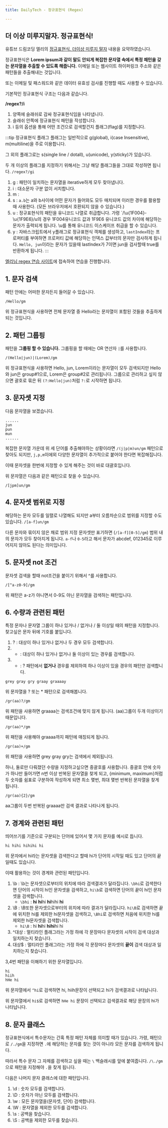 ```yaml
---
title: DailyTech - 정규표현식 (Regex)

---
```

## 더 이상 미루지말자. 정규표현식!

유튜브 드림코딩 엘리의 [정규표현식, 더이상 미루지 말자](https://youtu.be/t3M6toIflyQ) 내용을 요약하였습니다.

정규표현식은 **Lorem ipsum과 같이 말도 안되게 복잡한 문자열 속에서 특정 패턴을 갖는 문자열을 추출할 수 있도록 해줍니다.** 이메일 또는 웹사이트 하이퍼링크 주소와 같은 패턴들을 추출해내는 것입니다.

또는 이메일 및 패스워드와 같은 데이터 유효성 검사를 진행할 때도 사용할 수 있습니다.

기본적인 정규표현식 구조는 다음과 같습니다.

**/regex?/i**

1. 양쪽에 슬래쉬로 감싸 정규표현식임을 나타냅니다.
2. 슬래쉬 안쪽에 정규표현식 패턴을 작성합니다.
3. i 등의 옵션을 통해 어떤 조건으로 검색할건지 플래그(flag)를 지정합니다.

:::tip 정규표현식 플래그
플래그는 일반적으로 g(global), i(case Insensitive), m(multiline)을 주로 이용합니다.

그 외의 플래그로는 s(single line / dotall), u(unicode), y(sticky)가 있습니다.

두 개 이상의 플래그를 지정하기 위해서는 그냥 해당 플래그들을 그대로 작성하면 됩니다. `/regex?/gi`

1. g : 패턴이 일치하는 문자열을 iterative하게 모두 찾아냅니다.
2. i : 대소문자 구분 없이 서치합니다.
3. m :
4. s : `a.b`는 a와 b사이에 어떤 문자가 들어와도 모두 매치되며 이러한 경우를 활용할때 사용한다. (모든 브라우저에서 호환되지 않을 수 있습니다.)
5. u : 정규표현식의 패턴을 유니코드 나열로 취급합니다. 가령 `/\u{1F004}-\u{1F9E6}/u의 경우 1F004유니코드 값과 1F9E6 유니코드 값의 차이에 해당하는 문자가 출력되게 됩니다. \u를 통해 유니코드 이스케이프 취급을 할 수 있습니다.
6. y : 자바스크립트에서 y플래그로 정규표현식 객체를 생성하고, `lastIndex`라는 프로퍼티를 부여하면 프로퍼티 값에 해당하는 인덱스 값부터의 문자만 검사하게 됩니다. `Hello, jun`이라는 문자가 있을때 lastIndex가 7이면 jun을 검사할때 true를 반환하게 됩니다.
:::

[엘리님 regex 연습 사이트](regexr.com/5mhou)에 접속하여 연습을 진행합니다.


## 1. 문자 검색

패턴 안에는 어떠한 문자든지 들어갈 수 있습니다.

```text
/Hello/gm
```

위 정규표현식을 사용하면 전체 문자열 중 Hello라는 문자열이 포함된 것들을 추출하게 되는 것입니다. 

## 2. 패턴 그룹핑
패턴을 **그룹핑 할 수 있습니다.** 그룹핑을 할 때에는 OR 연산자 `|`를 사용합니다.

```text
/(Hello|jun)|(Lorem)/gm
```

위 정규표현식을 사용하면 Hello, jun, Lorem이라는 문자열이 모두 검색되지만 Hello와 jun은 group#1으로, Lorem은 group#2로 관리됩니다. 그룹으로 관리하고 싶지 않으면 괄호로 묶은 뒤 `(?:Hello|jun)`처럼 `?:`로 시작하면 됩니다.

## 3. 문자셋 지정

다음 문자열을 보겠습니다.

```text
......
jun
pun
mun
......
```
복잡한 문자열 가운데 위 세 단어를 추출해야하는 상황이라면 `/(j|p|m)un/gm` 패턴으로 찾아도 되지만, `j,p,m`이에외 다양한 문자열이 추가적으로 붙어야 한다면 복잡해집니다.

이때 문자셋을 한번에 지정할 수 있게 해주는 것이 바로 대괄호입니다.

위 문자열은 다음과 같은 패턴으로 찾을 수 있습니다.

```text
/[jpm]un/gm
```

## 4. 문자셋 범위로 지정

해당하는 문자 모두를 일렬로 나열해도 되지만 a부터 오름차순으로 범위를 지정할 수도 있습니다. `/[a-f]un/gm`

다른 문자와 묶이지 않은 채로 범위 지정 문자셋만 표기하면 (`/[a-f][0-5]/gm`) 범위 내의 문자가 모두 찾아지게 됩니다. `a-f`나 `0-5`라고 해서 문자가 abcdef, 012345로 이루어지지 않아도 된다는 의미입니다.

## 5. 문자셋 not 조건

문자셋 검색을 할때 not조건을 붙이기 위해서 ^를 사용합니다.

```text
/[^a-z0-9]/gm
```

위 패턴은 a-z가 아니면서 0-9도 아닌 문자열을 검색하는 패턴입니다.

## 6. 수량과 관련된 패턴
특정 문자나 문자열 그룹이 하나 있거나 / 없거나 / 둘 이상일 때의 패턴을 지정합니다. 찾고싶은 문자 뒤에 기호를 붙입니다.

1. ? : 대상이 하나 있거나 없거나 두 경우 모두 검색합니다. 
2. * : 대상이 하나 있거나 없거나 둘 이상이 있는 경우를 검색합니다.
3. + : ? 패턴에서 **없거나** 경우를 제외하여 하나 이상이 있을 경우의 패턴만 검색합니다.
```text
grey gray gry graay graaaay
```
위 문자열을 ? 또는 * 패턴으로 검색해봅니다.

```text
/gr(aa)?/gm
```
위 패턴을 사용하면 graaaa는 검색조건에 맞지 않게 됩니다. (aa)그룹이 두개 이상이기 때문입니다.

```text
/gr(aa)*/gm
```

위 패턴을 사용해야 graaaa까지 패턴에 매칭되게 됩니다.

```text
/gr(aa)+/gm
```

위 패턴을 사용하면 grey gray gry는 검색에서 제외됩니다.

하나, 둘로만 다뤄졌던 수량을 지정하고싶으면 중괄호를 사용합니다. 중괄호 안에 숫자가 하나만 들어가면 n번 이상 반복된 문자열을 찾게 되고, {minimum, maximum}처럼 두 숫자를 쉼표로 구분하여 작성하게 되면 최소 몇번, 최대 몇번 반복된 문자열을 찾게 됩니다.

```text
/gr(aa){2}/gm
```
aa그룹이 두번 반복된 graaaa만 검색 결과로 나타나게 됩니다.

## 7. 경계와 관련된 패턴
띄어쓰기를 기준으로 구분되는 단어에 있어서 몇 가지 문자를 예시로 듭니다.

```text
hi hihi hihihi hi
```

위 문자에서 hi라는 문자셋을 검색한다고 할때 hi가 단어의 시작일 때도 있고 단어의 끝일때도 있습니다.

이때 활용하는 것이 경계와 관련된 패턴입니다.
1. \b : \b는 문자셋으로부터의 위치에 따라 검색결과가 달라집니다. `\bhi`로 검색한다면 단어의 시작이 hi인 문자셋을 검색하고, `hi\b`로 검색하면 단어의 끝이 hi인 문자셋을 검색합니다.
	* `\bhi` : **hi** **hi**hi **hi**hihi **hi**
2. \B : \B또한 문자셋으로부터의 위치에 따라 결과가 달라집니다. `hi\B`로 검색하면 끝에 위치한 hi를 제외한 hi문자셋을 검색하고, `\Bhi`로 검색하면 처음에 위치한 hi를 제외한 hi문자셋을 검색합니다.
	* `hi\B` : hi **hi**hi **hihi**hi hi
3. ^대상 : 멀티라인 플래그라는 가정 하에 각 문장마다 문자셋의 시작이 검색 대상과 일치하는지 찾습니다.
4. 대상$ : 멀티라인 플래그라는 가정 하에 각 문장마다 문자셋의 **끝이** 검색 대상과 일치하는지 찾습니다.


3,4번 패턴을 이해하기 위한 문자열입니다.
```text
hi
hiih
hHe hi
```

위 문자열에서 `^hi`로 검색하면 hi, hiih문장이 선택되고 hi가 검색결과로 나타납니다.

위 문자열에서 `hi$`로 검색하면 `hHe hi` 문장이 선택되고 검색결과로 해당 문장의 hi가 나타납니다.

## 8. 문자 클래스
정규표현식에서 특수문자는 간혹 특정 패턴 자체를 의미할 때가 있습니다. 가령, 패턴으로 `/./gm`을 지정하면 `.`에 해당하는 문자를 찾는 것이 아니라 모든 문자를 검색하게 됩니다. 

따라서 특수 문자 그 자체를 검색하고 싶을 때는 `\` 백슬래시를 앞에 붙여줍니다. `/\./gm`으로 패턴을 지정해야 `.`을 찾게 됩니다.

다음은 나머지 문자 클래스에 대한 패턴입니다.
1. \d : 숫자 모두를 검색합니다.
2. \D : 숫자가 아닌 모두를 검색합니다.
3. \w : 모든 문자열을(문자셋, 단어) 검색합니다.
4. \W : 문자열을 제외한 모두를 검색합니다.
5. \s : 공백을 찾습니다.
6. \S : 공백을 제외한 모두를 찾습니다.

